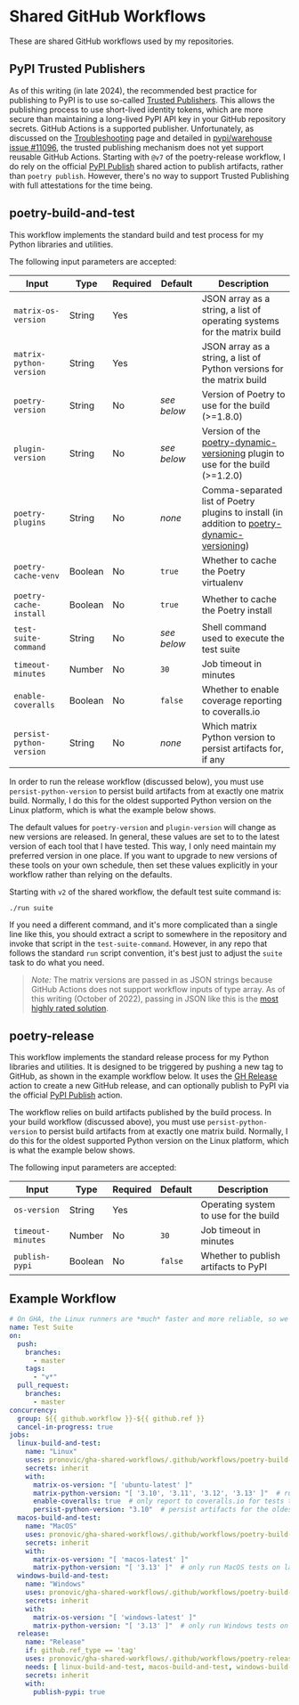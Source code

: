 # Shared GitHub Workflows

These are shared GitHub workflows used by my repositories.

## PyPI Trusted Publishers

As of this writing (in late 2024), the recommended best practice for publishing to PyPI is to use so-called [Trusted Publishers](https://docs.pypi.org/trusted-publishers/).  This allows the publishing process to use short-lived identity tokens, which are more secure than maintaining a long-lived PyPI API key in your GitHub repository secrets.  GitHub Actions is a supported publisher.  Unfortunately, as discussed on the [Troubleshooting](https://docs.pypi.org/trusted-publishers/troubleshooting/) page and detailed in [pypi/warehouse issue #11096](https://github.com/pypi/warehouse/issues/11096), the trusted publishing mechanism does not yet support reusable GitHub Actions.  Starting with `@v7` of the poetry-release workflow, I do rely on the official [PyPI Publish](https://github.com/pypa/gh-action-pypi-publish) shared action to publish artifacts, rather than `poetry publish`.  However, there's no way to support Trusted Publishing with full attestations for the time being.

## poetry-build-and-test

This workflow implements the standard build and test process for my Python libraries and utilities.

The following input parameters are accepted:

|Input|Type|Required|Default|Description|
|-----|----|--------|-------|-----------|
|`matrix-os-version`|String|Yes||JSON array as a string, a list of operating systems for the matrix build|
|`matrix-python-version`|String|Yes||JSON array as a string, a list of Python versions for the matrix build|
|`poetry-version`|String|No|_see below_|Version of Poetry to use for the build (>=1.8.0)|
|`plugin-version`|String|No|_see below_|Version of the [poetry-dynamic-versioning](https://github.com/mtkennerly/poetry-dynamic-versioning) plugin to use for the build (>=1.2.0)|
|`poetry-plugins`|String|No|_none_|Comma-separated list of Poetry plugins to install (in addition to [poetry-dynamic-versioning](https://github.com/mtkennerly/poetry-dynamic-versioning))|
|`poetry-cache-venv`|Boolean|No|`true`|Whether to cache the Poetry virtualenv|
|`poetry-cache-install`|Boolean|No|`true`|Whether to cache the Poetry install|
|`test-suite-command`|String|No|_see below_|Shell command used to execute the test suite|
|`timeout-minutes`|Number|No|`30`|Job timeout in minutes|
|`enable-coveralls`|Boolean|No|`false`|Whether to enable coverage reporting to coveralls.io|
|`persist-python-version`|String|No|_none_|Which matrix Python version to persist artifacts for, if any|

In order to run the release workflow (discussed below), you must use `persist-python-version` to persist build artifacts from at exactly one matrix build.  Normally, I do this for the oldest supported Python version on the Linux platform, which is what the example below shows.

The default values for `poetry-version` and `plugin-version` will change as new versions are released. In general, these values are set to to the latest version of each tool that I have tested.  This way, I only need maintain my preferred version in one place.  If you want to upgrade to new versions of these tools on your own schedule, then set these values explicitly in your workflow rather than relying on the defaults.

Starting with `v2` of the shared workflow, the default test suite command is:

```
./run suite
```

If you need a different command, and it's more complicated than a single line like this, you should extract a script to somewhere in the repository and invoke that script in the `test-suite-command`.  However, in any repo that follows the standard `run` script convention, it's best just to adjust the `suite` task to do what you need.

> _Note:_ The matrix versions are passed in as JSON strings because GitHub Actions does not support workflow inputs of type array.  As of this writing (October of 2022), passing in JSON like this is the [most highly rated solution](https://github.com/community/community/discussions/11692?sort=top#discussioncomment-3541856).

## poetry-release

This workflow implements the standard release process for my Python libraries and utilities.  It is designed to be triggered by pushing a new tag to GitHub, as shown in the example workflow below.  It uses the [GH Release](https://github.com/marketplace/actions/gh-release) action to create a new GitHub release, and can optionally publish to PyPI via the official [PyPI Publish](https://github.com/pypa/gh-action-pypi-publish) action.

The workflow relies on build artifacts published by the build process.  In your build workflow (discussed above), you must use `persist-python-version` to persist build artifacts from at exactly one matrix build.  Normally, I do this for the oldest supported Python version on the Linux platform, which is what the example below shows.

The following input parameters are accepted:

|Input|Type|Required|Default|Description|
|-----|----|--------|-------|-----------|
|`os-version`|String|Yes||Operating system to use for the build|
|`timeout-minutes`|Number|No|`30`|Job timeout in minutes|
|`publish-pypi`|Boolean|No|`false`|Whether to publish artifacts to PyPI|

## Example Workflow

```yaml
# On GHA, the Linux runners are *much* faster and more reliable, so we only run the full matrix build there
name: Test Suite
on:
  push:
    branches:
      - master
    tags:
      - "v*"
  pull_request:
    branches:
      - master
concurrency:
  group: ${{ github.workflow }}-${{ github.ref }}
  cancel-in-progress: true
jobs:
  linux-build-and-test:
    name: "Linux"
    uses: pronovic/gha-shared-workflows/.github/workflows/poetry-build-and-test.yml@v7
    secrets: inherit
    with:
      matrix-os-version: "[ 'ubuntu-latest' ]"
      matrix-python-version: "[ '3.10', '3.11', '3.12', '3.13' ]"  # run Linux tests on all supported Python versions
      enable-coveralls: true  # only report to coveralls.io for tests that run on Linux
      persist-python-version: "3.10"  # persist artifacts for the oldest supported Python version
  macos-build-and-test:
    name: "MacOS"
    uses: pronovic/gha-shared-workflows/.github/workflows/poetry-build-and-test.yml@v7
    secrets: inherit
    with:
      matrix-os-version: "[ 'macos-latest' ]"
      matrix-python-version: "[ '3.13' ]"  # only run MacOS tests on latest Python
  windows-build-and-test:
    name: "Windows"
    uses: pronovic/gha-shared-workflows/.github/workflows/poetry-build-and-test.yml@v7
    secrets: inherit
    with:
      matrix-os-version: "[ 'windows-latest' ]"
      matrix-python-version: "[ '3.13' ]"  # only run Windows tests on latest Python
  release:
    name: "Release"
    if: github.ref_type == 'tag'
    uses: pronovic/gha-shared-workflows/.github/workflows/poetry-release.yml@v7
    needs: [ linux-build-and-test, macos-build-and-test, windows-build-and-test ]
    secrets: inherit
    with:
      publish-pypi: true
```
